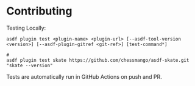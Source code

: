 # Contributing

Testing Locally:

```shell
asdf plugin test <plugin-name> <plugin-url> [--asdf-tool-version <version>] [--asdf-plugin-gitref <git-ref>] [test-command*]

#
asdf plugin test skate https://github.com/chessmango/asdf-skate.git "skate --version"
```

Tests are automatically run in GitHub Actions on push and PR.
